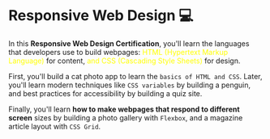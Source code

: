 # Responsive Web Design :computer:

In this **Responsive Web Design Certification**, you'll learn the languages that developers use to build webpages: <span style="color:yellow;">HTML (Hypertext Markup Language)</span> for content, <span style="color:yellow;">and CSS (Cascading Style Sheets)</span> for design.

First, you'll build a cat photo app to learn the `basics of HTML and CSS`. Later, you'll learn modern techniques like `CSS variables` by building a penguin, and best practices for accessibility by building a quiz site.

Finally, you'll learn **how to make webpages that respond to different screen** sizes by building a photo gallery with `Flexbox`, and a magazine article layout with `CSS Grid`.
